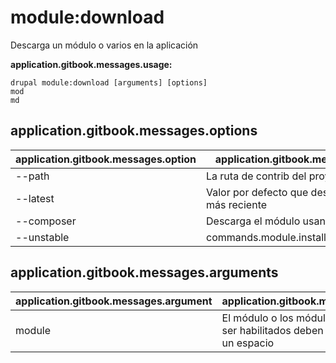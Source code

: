 # module:download
Descarga un módulo o varios en la aplicación

**application.gitbook.messages.usage:**
```
drupal module:download [arguments] [options]
mod
md
```

## application.gitbook.messages.options
application.gitbook.messages.option | application.gitbook.messages.details
-------|-------------
--path | La ruta de contrib del proyecto
--latest | Valor por defecto que descarga la versión más reciente
--composer | Descarga el módulo usando Composer
--unstable | commands.module.install.options.unstable

## application.gitbook.messages.arguments
application.gitbook.messages.argument | application.gitbook.messages.details
---------|-------------
module | El módulo o los módulos que vayan a ser habilitados deben ir separados por un espacio
